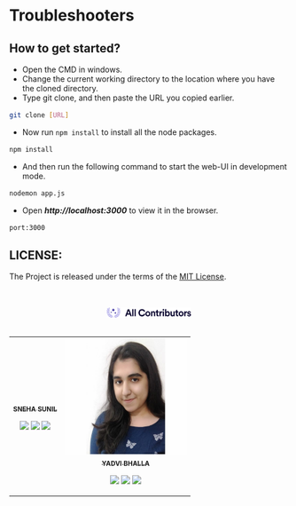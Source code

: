 # Troubleshooters

## How to get started?

- Open the CMD in windows.
- Change the current working directory to the location where you have the cloned directory.
- Type git clone, and then paste the URL you copied earlier.

```sh
git clone [URL]
```

- Now run `npm install` to install all the node packages.

```sh
npm install
```

- And then run the following command to start the web-UI in development mode. 

```sh
nodemon app.js
```
- Open ***http://localhost:3000*** to view it in the browser.
```sh
port:3000
```

## LICENSE:
The Project is released under the terms of the [MIT License](LICENSE).

</br>
</br>

<div align="center">
    <a href="https://allcontributors.org">
        <img width="30%" height="50%" src="/images/contribute.svg" alt="✨ All Contributors ✨" width="800px" />
    </a>
</div>

</br>

<table>
  <tr>
       <td align="center"><a href="https://github.com/AnanyaNegi"><img src="/images/ananya.jpeg" width="" height="" alt=""/><br /><sub><b>SNEHA SUNIL</b></sub></a><br /><p align="center">
    
   <a href="https://www.linkedin.com/in/ananya-negi-42922018a" alt="Linkedin"><img src="https://raw.githubusercontent.com/jayehernandez/jayehernandez/3f5402efef9a0ae89211a6e04609558e862ca616/readme/linkedin-fill.svg"></a>
    <a href="mailto:ananya4negi@gmail.com" alt="Contact me"><img src="https://raw.githubusercontent.com/jayehernandez/jayehernandez/3f5402efef9a0ae89211a6e04609558e862ca616/readme/mail-fill.svg"></a>
    <a href="https://medium.com/@ananya4negi" alt="My site"><img src="https://raw.githubusercontent.com/jayehernandez/jayehernandez/3f5402efef9a0ae89211a6e04609558e862ca616/readme/external-link-line.svg"></a>
  </p>
</td>
      
   <td align="center"><a href="https://github.com/yadvi12"><img src="/images/WhatsApp Image 2021-04-30 at 7.14.36 PM.jpeg" width="220px;" height="210px;" alt=""/><br /><sub><b>YADVI BHALLA</b></sub></a><br />
    <p align="center">
   
   <a href="https://www.linkedin.com/in/yadvibhalla1210" alt="Linkedin"><img src="https://raw.githubusercontent.com/jayehernandez/jayehernandez/3f5402efef9a0ae89211a6e04609558e862ca616/readme/linkedin-fill.svg"></a>
    <a href="mailto:yadvibhalla2002@gmail.com" alt="Contact me"><img src="https://raw.githubusercontent.com/jayehernandez/jayehernandez/3f5402efef9a0ae89211a6e04609558e862ca616/readme/mail-fill.svg"></a>
    <a href="https://medium.com/@iivday21" alt="My site"><img src="https://raw.githubusercontent.com/jayehernandez/jayehernandez/3f5402efef9a0ae89211a6e04609558e862ca616/readme/external-link-line.svg"></a>
  </p>

</td>

   
   
  </tr>
  </table>
